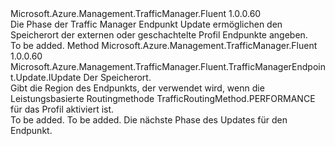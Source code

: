 <Type Name="IWithSourceTrafficRegion" FullName="Microsoft.Azure.Management.TrafficManager.Fluent.TrafficManagerEndpoint.Update.IWithSourceTrafficRegion">
  <TypeSignature Language="C#" Value="public interface IWithSourceTrafficRegion" />
  <TypeSignature Language="ILAsm" Value=".class public interface auto ansi abstract IWithSourceTrafficRegion" />
  <TypeSignature Language="DocId" Value="T:Microsoft.Azure.Management.TrafficManager.Fluent.TrafficManagerEndpoint.Update.IWithSourceTrafficRegion" />
  <TypeSignature Language="VB.NET" Value="Public Interface IWithSourceTrafficRegion" />
  <TypeSignature Language="F#" Value="type IWithSourceTrafficRegion = interface" />
  <AssemblyInfo>
    <AssemblyName>Microsoft.Azure.Management.TrafficManager.Fluent</AssemblyName>
    <AssemblyVersion>1.0.0.60</AssemblyVersion>
  </AssemblyInfo>
  <Interfaces />
  <Docs>
    <summary>
            Die Phase der Traffic Manager Endpunkt Update ermöglichen den Speicherort der externen oder geschachtelte Profil Endpunkte angeben.
            </summary>
    <remarks>To be added.</remarks>
  </Docs>
  <Members>
    <Member MemberName="FromRegion">
      <MemberSignature Language="C#" Value="public Microsoft.Azure.Management.TrafficManager.Fluent.TrafficManagerEndpoint.Update.IUpdate FromRegion (Microsoft.Azure.Management.ResourceManager.Fluent.Core.Region location);" />
      <MemberSignature Language="ILAsm" Value=".method public hidebysig newslot virtual instance class Microsoft.Azure.Management.TrafficManager.Fluent.TrafficManagerEndpoint.Update.IUpdate FromRegion(class Microsoft.Azure.Management.ResourceManager.Fluent.Core.Region location) cil managed" />
      <MemberSignature Language="DocId" Value="M:Microsoft.Azure.Management.TrafficManager.Fluent.TrafficManagerEndpoint.Update.IWithSourceTrafficRegion.FromRegion(Microsoft.Azure.Management.ResourceManager.Fluent.Core.Region)" />
      <MemberSignature Language="VB.NET" Value="Public Function FromRegion (location As Region) As IUpdate" />
      <MemberSignature Language="F#" Value="abstract member FromRegion : Microsoft.Azure.Management.ResourceManager.Fluent.Core.Region -&gt; Microsoft.Azure.Management.TrafficManager.Fluent.TrafficManagerEndpoint.Update.IUpdate" Usage="iWithSourceTrafficRegion.FromRegion location" />
      <MemberType>Method</MemberType>
      <AssemblyInfo>
        <AssemblyName>Microsoft.Azure.Management.TrafficManager.Fluent</AssemblyName>
        <AssemblyVersion>1.0.0.60</AssemblyVersion>
      </AssemblyInfo>
      <ReturnValue>
        <ReturnType>Microsoft.Azure.Management.TrafficManager.Fluent.TrafficManagerEndpoint.Update.IUpdate</ReturnType>
      </ReturnValue>
      <Parameters>
        <Parameter Name="location" Type="Microsoft.Azure.Management.ResourceManager.Fluent.Core.Region" />
      </Parameters>
      <Docs>
        <param name="location">Der Speicherort.</param>
        <summary>
            Gibt die Region des Endpunkts, der verwendet wird, wenn die Leistungsbasierte Routingmethode TrafficRoutingMethod.PERFORMANCE für das Profil aktiviert ist.
            </summary>
        <returns>To be added.</returns>
        <remarks>To be added.</remarks>
        <return>Die nächste Phase des Updates für den Endpunkt.</return>
      </Docs>
    </Member>
  </Members>
</Type>